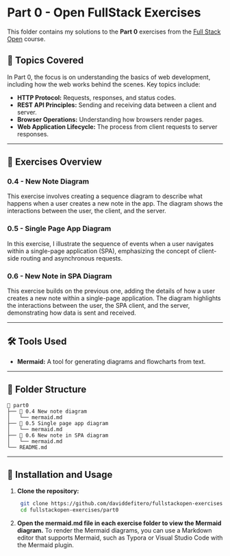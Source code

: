 # Part 0 - Open FullStack Exercises

This folder contains my solutions to the **Part 0** exercises from the [Full Stack Open](https://fullstackopen.com/) course.

## 📖 Topics Covered

In Part 0, the focus is on understanding the basics of web development, including how the web works behind the scenes. Key topics include:

- **HTTP Protocol:** Requests, responses, and status codes.
- **REST API Principles:** Sending and receiving data between a client and server.
- **Browser Operations:** Understanding how browsers render pages.
- **Web Application Lifecycle:** The process from client requests to server responses.

---

## 📝 Exercises Overview

### 0.4 - New Note Diagram
This exercise involves creating a sequence diagram to describe what happens when a user creates a new note in the app. The diagram shows the interactions between the user, the client, and the server.

### 0.5 - Single Page App Diagram
In this exercise, I illustrate the sequence of events when a user navigates within a single-page application (SPA), emphasizing the concept of client-side routing and asynchronous requests.

### 0.6 - New Note in SPA Diagram
This exercise builds on the previous one, adding the details of how a user creates a new note within a single-page application. The diagram highlights the interactions between the user, the SPA client, and the server, demonstrating how data is sent and received.

---

## 🛠 Tools Used

- **Mermaid:** A tool for generating diagrams and flowcharts from text.

---

## 📂 Folder Structure

```plaintext
📁 part0
├── 📁 0.4 New note diagram
│   └── mermaid.md
├── 📁 0.5 Single page app diagram
│   └── mermaid.md
├── 📁 0.6 New note in SPA diagram
│   └── mermaid.md
└── README.md
```

---

## 🚀 Installation and Usage

1. **Clone the repository:**
   ```bash
    git clone https://github.com/daviddefitero/fullstackopen-exercises.git
    cd fullstackopen-exercises/part0
2. **Open the mermaid.md file in each exercise folder to view the Mermaid diagram.**
   To render the Mermaid diagrams, you can use a Markdown editor that supports Mermaid, such as Typora or Visual Studio Code with the Mermaid plugin.